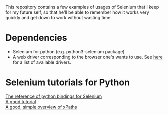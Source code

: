 
This repository contains a few examples of usages of Selenium that I keep for my future self, so that he'll be able to remember how it works very quickly and get down to work without wasting time.

# Dependencies

 - Selenium for python (e.g. python3-selenium package)
 - A web driver corresponding to the browser one's wants to use. See [here](https://selenium-python.readthedocs.io/installation.html#drivers) for a list of available drivers.

# Selenium tutorials for Python

[The reference of python bindings for Selenium](https://selenium-python.readthedocs.io/)  
[A good tutorial](https://www.techbeamers.com/selenium-webdriver-python-tutorial/)  
[A good, simple overview of xPaths](https://www.w3schools.com/xml/xpath_intro.asp)  

